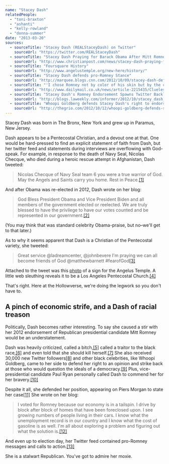 ```yaml
---
name: "Stacey Dash"
relatedPeople:
  - "toni-braxton"
  - "ashanti"
  - "kelly-rowland"
  - "donna-summer"
date: "2013-03-20"
sources:
  - sourceTitle: "Stacey Dash (REALStaceyDash) on Twitter"
    sourceUrl: "https://twitter.com/REALStaceyDash"
  - sourceTitle: "Stacey Dash Praying for Barack Obama After Mitt Romney Loss"
    sourceUrl: "http://www.christianpost.com/news/stacey-dash-praying-for-barack-obama-after-mitt-romneys-loss-84647/"
  - sourceTitle: "Foursquare History"
    sourceUrl: "http://www.angelustemple.org/new-here/history/"
  - sourceTitle: "Stacey Dash defends pro-Romney Stance"
    sourceUrl: "http://marquee.blogs.cnn.com/2012/10/09/stacey-dash-defends-pro-romney-stance/"
  - sourceTitle: "'I chose Romney not by color of his skin but by the content of his character': Clueless star Stacey Dash hits back at her race-hate Twitter critics"
    sourceUrl: "http://www.dailymail.co.uk/news/article-2215435/Clueless-star-Stacey-Dash-hits-critics-tweeting-support-Romney-tells-Paul-Ryan-called-brave-speaking-out.html"
  - sourceTitle: "Stacey Dash's Romney Endorsement Spawns Twitter Backlash, GOP Support"
    sourceUrl: "http://blogs.laweekly.com/informer/2012/10/stacey_dash_romney_endorsement_twitter_backlash_photos.php"
  - sourceTitle: "Whoopi Goldberg defends Stacey Dash's right to endorse Romney"
    sourceUrl: "http://thegrio.com/2012/10/12/whoopi-goldberg-defends-stacey-dashs-right-to-endorse-romney/"
---
```


Stacey Dash was born in The Bronx, New York and grew up in Paramus, New Jersey.

Dash appears to be a Pentecostal Christian, and a devout one at that. One would be hard-pressed to find an explicit statement of faith from Dash, but her twitter feed and statements during interviews are overflowing with God-speak. For example, in response to the death of Navy Seal, Nicolas Checque, who died during a heroic rescue attempt in Afghanistan, Dash tweeted:

>Nicolas Checque of Navy Seal team 6 you were a true warrior of God. May the Angels and Saints carry you home. Rest in Peace.<a class="source-citation" href="#https://twitter.com/REALStaceyDash" title="Stacey Dash (REALStaceyDash) on Twitter">[1]</a>

And after Obama was re-elected in 2012, Dash wrote on her blog:

>God Bless President Obama and Vice President Biden and all members of the government elected or reelected. We are truly blessed to have the privilege to have our votes counted and be represented in our government.<a class="source-citation" href="#http://www.christianpost.com/news/stacey-dash-praying-for-barack-obama-after-mitt-romneys-loss-84647/" title="Stacey Dash Praying for Barack Obama After Mitt Romney Loss">[2]</a>

(You may think that was standard celebrity Obama-praise, but no–we'll get to that later.)

As to why it seems apparent that Dash is a Christian of the Pentecostal variety, she tweeted:

>Great service @ladreamcenter, @johnbevere I'm praying we can all become friends of God @matthewbarnett #fearofGod<a class="source-citation" href="#https://twitter.com/REALStaceyDash" title="Stacey Dash (REALStaceyDash) on Twitter">[3]</a>

Attached to the tweet was this [photo](https://twitter.com/REALStaceyDash/status/275385355987980289/photo/1) of a sign for the Angelus Temple. A little web sleuthing reveals it to be a Los Angeles Pentecostal Church.<a class="source-citation" href="#http://www.angelustemple.org/new-here/history/" title="Foursquare History">[4]</a>

That's right. Here at the Hollowverse, we're doing the legwork so you don't have to.


## A pinch of economic strife, and a Dash of racial treason

Politically, Dash becomes rather interesting. To say she caused a stir with her 2012 endorsement of Republican presidential candidate Mitt Romney would be an understatement.

Dash was heavily criticized, called a bitch,<a class="source-citation" href="#http://marquee.blogs.cnn.com/2012/10/09/stacey-dash-defends-pro-romney-stance/" title="Stacey Dash defends pro-Romney Stance">[5]</a> called a traitor to the black race,<a class="source-citation" href="#http://www.dailymail.co.uk/news/article-2215435/Clueless-star-Stacey-Dash-hits-critics-tweeting-support-Romney-tells-Paul-Ryan-called-brave-speaking-out.html" title="&apos;I chose Romney not by color of his skin but by the content of his character&apos;: Clueless star Stacey Dash hits back at her race-hate Twitter critics">[6]</a> and even told that she should kill herself.<a class="source-citation" href="#http://blogs.laweekly.com/informer/2012/10/stacey_dash_romney_endorsement_twitter_backlash_photos.php" title="Stacey Dash&apos;s Romney Endorsement Spawns Twitter Backlash, GOP Support">[7]</a> She also received 30,000 new Twitter followers<a class="source-citation" href="#http://www.dailymail.co.uk/news/article-2215435/Clueless-star-Stacey-Dash-hits-critics-tweeting-support-Romney-tells-Paul-Ryan-called-brave-speaking-out.html" title="&apos;I chose Romney not by color of his skin but by the content of his character&apos;: Clueless star Stacey Dash hits back at her race-hate Twitter critics">[8]</a> and other black celebrities, like Whoopi Goldberg, came to her side to defend her right to an opinion and strike back at those who would question the ideals of a democracy.<a class="source-citation" href="#http://thegrio.com/2012/10/12/whoopi-goldberg-defends-stacey-dashs-right-to-endorse-romney/" title="Whoopi Goldberg defends Stacey Dash&apos;s right to endorse Romney">[9]</a> Plus, vice-presidential candidate Paul Ryan personally called Dash to commend her for her bravery.<a class="source-citation" href="#http://www.dailymail.co.uk/news/article-2215435/Clueless-star-Stacey-Dash-hits-critics-tweeting-support-Romney-tells-Paul-Ryan-called-brave-speaking-out.html" title="&apos;I chose Romney not by color of his skin but by the content of his character&apos;: Clueless star Stacey Dash hits back at her race-hate Twitter critics">[10]</a>

Despite it all, she defended her position, appearing on Piers Morgan to state her case<a class="source-citation" href="#http://marquee.blogs.cnn.com/2012/10/09/stacey-dash-defends-pro-romney-stance/" title="Stacey Dash defends pro-Romney Stance">[11]</a> She wrote on her blog:

>I voted for Romney because our economy is in a tailspin. I drive by block after block of homes that have been foreclosed upon. I see growing numbers of people living in their cars. I know what the unemployment record is in our country and I know what the cost of gasoline is as well. I'm all about exploring a problem and figuring out what the solution is.<a class="source-citation" href="#http://www.christianpost.com/news/stacey-dash-praying-for-barack-obama-after-mitt-romneys-loss-84647/" title="Stacey Dash Praying for Barack Obama After Mitt Romney Loss">[12]</a>

And even up to election day, her Twitter feed contained pro-Romney messages and calls to action.<a class="source-citation" href="#https://twitter.com/REALStaceyDash" title="Stacey Dash (REALStaceyDash) on Twitter">[13]</a>

She is a stalwart Republican. You've got to admire her moxie.
